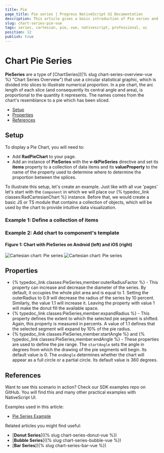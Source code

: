 ```yaml
---
title: Pie
page_title: Pie series | Progress NativeScript UI Documentation
description: This article gives a basic introduction of Pie series and continues with a sample scenario of how Pie series are used.
slug: chart-series-pie-vue
tags: series, cartesian, pie, vue, nativescript, professional, ui
position: 12
publish: true
---
```


# Chart Pie Series

**PieSeries** are a type of [ChartSeries]({% slug chart-series-overview-vue %} "Chart Series Overview") that use a circular statistical graphic, which is divided into slices to illustrate numerical proportion. In a pie chart, the arc length of each slice (and consequently its central angle and area), is proportional to the quantity it represents. The names comes from the chart's resemblance to a pie which has been sliced.

* [Setup](#setup)
* [Properties](#properties)
* [References](#references)

## Setup

To display a Pie Chart, you will need to:

* Add **RadPieChart** to your page.
* Add an instance of **PieSeries** with the **v-tkPieSeries** directive and set its **items** property to a collection of data items and its **valueProperty** to the name of the property used to determine where to determine the proportion between the splices.

To illustrate this setup, let's create an example. Just like with all vue 'pages' let's start with the `Component` in which we will place our {% typedoc_link classes:RadCartesianChart %} instance. Before that, we would create a basic JS or TS module that contains a collection of objects, which will be used by the chart to provide intuitive data visualization.

### Example 1: Define a collection of items

<snippet id='chart-get-pie-data-vue'/>

### Example 2: Add chart to component's template

<snippet id='chart-pieseries-selection-vue'/>

#### Figure 1: Chart with PieSeries on Android (left) and iOS (right)

![Cartesian chart: Pie series](../../../../../ui/img/ns_ui/pie_series_android.png "Pie series on Android.") ![Cartesian chart: Pie series](../../../../../ui/img/ns_ui/pie_series_ios.png "Pie series on iOS.")

## Properties

* {% typedoc_link classes:PieSeries,member:outerRadiusFactor %} - This property can increase and decrease the diameter of the series. By default, it occupies the whole plot area and is equal to 1. Setting the outerRadius to 0.9 will decrease the radius of the series by 10 percent. Similarly, the value 1.1 will increase it. Leaving the property with value 1 will make the donut fill the available space.
* {% typedoc_link classes:PieSeries,member:expandRadius %} - This property defines the extent to which the selected pie segment is shifted. Again, this property is measured in percents. A value of 1.1 defines that the selected segment will expand by 10% of the pie radius.
* {% typedoc_link classes:PieSeries,member:startAngle %} and {% typedoc_link classes:PieSeries,member:endAngle %} - These properties are used to define the pie range. The `startAngle` sets the angle in degrees from which the drawing of the pie segments will begin.
Its default value is 0. The `endAngle` determines whether the chart will appear as a full circle or a partial circle. Its default value is 360 degrees.

## References

Want to see this scenario in action?
Check our SDK examples repo on GitHub. You will find this and many other practical examples with NativeScript UI.

Examples used in this article:

* [Pie Series Example](https://github.com/NativeScript/nativescript-ui-samples-vue/tree/master/chart/app/examples/series/pie)

Related articles you might find useful:

* [**Donut Series**]({% slug chart-series-donut-vue %})
* [**Bubble Series**]({% slug chart-series-bubble-vue %})
* [**Bar Series**]({% slug chart-series-bar-vue %})
